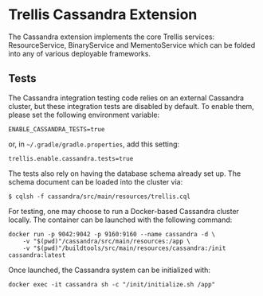 # Trellis Cassandra Extension

The Cassandra extension implements the core Trellis services: ResourceService,
BinaryService and MementoService which can be folded into any of various deployable
frameworks.

## Tests

The Cassandra integration testing code relies on an external Cassandra cluster, but these
integration tests are disabled by default. To enable them, please set the following
environment variable:

    ENABLE_CASSANDRA_TESTS=true

or, in `~/.gradle/gradle.properties`, add this setting:

    trellis.enable.cassandra.tests=true

The tests also rely on having the database schema already set up. The schema document can be
loaded into the cluster via:

    $ cqlsh -f cassandra/src/main/resources/trellis.cql

For testing, one may choose to run a Docker-based Cassandra cluster locally.
The container can be launched with the following command:

    docker run -p 9042:9042 -p 9160:9160 --name cassandra -d \
        -v "$(pwd)"/cassandra/src/main/resources:/app \
        -v "$(pwd)"/buildtools/src/main/resources/cassandra:/init cassandra:latest

Once launched, the Cassandra system can be initialized with:

    docker exec -it cassandra sh -c "/init/initialize.sh /app"

